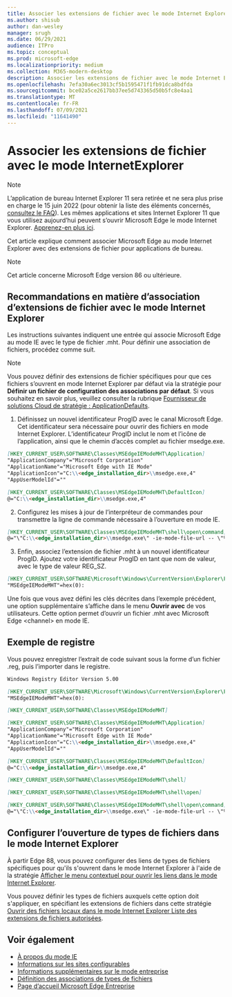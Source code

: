 ```yaml
---
title: Associer les extensions de fichier avec le mode Internet Explorer
ms.author: shisub
author: dan-wesley
manager: srugh
ms.date: 06/29/2021
audience: ITPro
ms.topic: conceptual
ms.prod: microsoft-edge
ms.localizationpriority: medium
ms.collection: M365-modern-desktop
description: Associer les extensions de fichier avec le mode Internet Explorer
ms.openlocfilehash: 7efa30a6ec3013cf5b1595471f1fb91dca8bdfda
ms.sourcegitcommit: bce02a5ce2617bb37ee5d743365d50b5fc8e4aa1
ms.translationtype: MT
ms.contentlocale: fr-FR
ms.lasthandoff: 07/09/2021
ms.locfileid: "11641490"
---
```

# <a name="associate-file-extensions-with-internet-explorer-mode"></a>Associer les extensions de fichier avec le mode InternetExplorer

>[!Note]
> L’application de bureau Internet Explorer 11 sera retirée et ne sera plus prise en charge le 15 juin 2022 (pour obtenir la liste des éléments concernés, [consultez le FAQ](https://techcommunity.microsoft.com/t5/windows-it-pro-blog/internet-explorer-11-desktop-app-retirement-faq/ba-p/2366549)). Les mêmes applications et sites Internet Explorer 11 que vous utilisez aujourd’hui peuvent s’ouvrir Microsoft Edge le mode Internet Explorer. [Apprenez-en plus ici](https://blogs.windows.com/windowsexperience/2021/05/19/the-future-of-internet-explorer-on-windows-10-is-in-microsoft-edge/).

Cet article explique comment associer Microsoft Edge au mode Internet Explorer avec des extensions de fichier pour applications de bureau.

> [!NOTE]
> Cet article concerne Microsoft Edge version 86 ou ultérieure.

## <a name="guidance-for-file-extension-association-with-internet-explorer-mode"></a>Recommandations en matière d’association d’extensions de fichier avec le mode Internet Explorer

Les instructions suivantes indiquent une entrée qui associe Microsoft Edge au mode IE avec le type de fichier .mht. Pour définir une association de fichiers, procédez comme suit.

> [!NOTE]
> Vous pouvez définir des extensions de fichier spécifiques pour que ces fichiers s’ouvrent en mode Internet Explorer par défaut via la stratégie pour **Définir un fichier de configuration des associations par défaut**. Si vous souhaitez en savoir plus, veuillez consulter la rubrique [Fournisseur de solutions Cloud de stratégie : ApplicationDefaults](/windows/client-management/mdm/policy-csp-applicationdefaults#applicationdefaults-defaultassociationsconfiguration).

1. Définissez un nouvel identificateur ProgID avec le canal Microsoft Edge. Cet identificateur sera nécessaire pour ouvrir des fichiers en mode Internet Explorer. L’identificateur ProgID inclut le nom et l’icône de l’application, ainsi que le chemin d’accès complet au fichier msedge.exe.

```markdown
[HKEY_CURRENT_USER\SOFTWARE\Classes\MSEdgeIEModeMHT\Application]
"ApplicationCompany"="Microsoft Corporation"
"ApplicationName"="Microsoft Edge with IE Mode"
"ApplicationIcon"="C:\\<edge_installation_dir>\\msedge.exe,4"
"AppUserModelId"=""
```

```markdown
[HKEY_CURRENT_USER\SOFTWARE\Classes\MSEdgeIEModeMHT\DefaultIcon]
@="C:\\<edge_installation_dir>\\msedge.exe,4"
```

2. Configurez les mises à jour de l’interpréteur de commandes pour transmettre la ligne de commande nécessaire à l’ouverture en mode IE.

```markdown
[HKEY_CURRENT_USER\SOFTWARE\Classes\MSEdgeIEModeMHT\shell\open\command]
@="\"C:\\<edge_installation_dir>\\msedge.exe\" -ie-mode-file-url -- \"%1\""
```

3. Enfin, associez l’extension de fichier .mht à un nouvel identificateur ProgID. Ajoutez votre identificateur ProgID en tant que nom de valeur, avec le type de valeur REG_SZ.

```markdown
[HKEY_CURRENT_USER\SOFTWARE\Microsoft\Windows\CurrentVersion\Explorer\FileExts\.mht\OpenWithProgids]
"MSEdgeIEModeMHT"=hex(0):
```

Une fois que vous avez défini les clés décrites dans l’exemple précédent, une option supplémentaire s’affiche dans le menu **Ouvrir avec** de vos utilisateurs. Cette option permet d’ouvrir un fichier .mht avec Microsoft Edge \<channel\> en mode IE.

## <a name="registry-example"></a>Exemple de registre

Vous pouvez enregistrer l’extrait de code suivant sous la forme d’un fichier .reg, puis l’importer dans le registre.

```markdown
Windows Registry Editor Version 5.00

[HKEY_CURRENT_USER\SOFTWARE\Microsoft\Windows\CurrentVersion\Explorer\FileExts\.mht\OpenWithProgids]
"MSEdgeIEModeMHT"=hex(0):

[HKEY_CURRENT_USER\SOFTWARE\Classes\MSEdgeIEModeMHT]

[HKEY_CURRENT_USER\SOFTWARE\Classes\MSEdgeIEModeMHT\Application]
"ApplicationCompany"="Microsoft Corporation"
"ApplicationName"="Microsoft Edge with IE Mode"
"ApplicationIcon"="C:\\<edge_installation_dir>\\msedge.exe,4"
"AppUserModelId"=""

[HKEY_CURRENT_USER\SOFTWARE\Classes\MSEdgeIEModeMHT\DefaultIcon]
@="C:\\<edge_installation_dir>\\msedge.exe,4"

[HKEY_CURRENT_USER\SOFTWARE\Classes\MSEdgeIEModeMHT\shell]

[HKEY_CURRENT_USER\SOFTWARE\Classes\MSEdgeIEModeMHT\shell\open]

[HKEY_CURRENT_USER\SOFTWARE\Classes\MSEdgeIEModeMHT\shell\open\command]
@="\"C:\\<edge_installation_dir>\\msedge.exe\" -ie-mode-file-url -- \"%1\""

```

## <a name="configuring-file-types-to-open-in-internet-explorer-mode"></a>Configurer l’ouverture de types de fichiers dans le mode Internet Explorer

À partir Edge 88, vous pouvez configurer des liens de types de fichiers spécifiques pour qu'ils s'ouvrent dans le mode Internet Explorer à l'aide de la stratégie [Afficher le menu contextuel pour ouvrir les liens dans le mode Internet Explorer](./microsoft-edge-policies.md#internetexplorerintegrationreloadiniemodeallowed).

Vous pouvez définir les types de fichiers auxquels cette option doit s'appliquer, en spécifiant les extensions de fichiers dans cette stratégie [Ouvrir des fichiers locaux dans le mode Internet Explorer Liste des extensions de fichiers autorisées](./microsoft-edge-policies.md#internetexplorerintegrationlocalfileextensionallowlist). 

## <a name="see-also"></a>Voir également

- [À propos du mode IE](./edge-ie-mode.md)
- [Informations sur les sites configurables](./edge-learnmore-configurable-sites-ie-mode.md)
- [Informations supplémentaires sur le mode entreprise](/internet-explorer/ie11-deploy-guide/enterprise-mode-overview-for-ie11)
- [Définition des associations de types de fichiers](/windows/win32/shell/fa-file-types)
- [Page d’accueil Microsoft Edge Entreprise](https://aka.ms/EdgeEnterprise)
